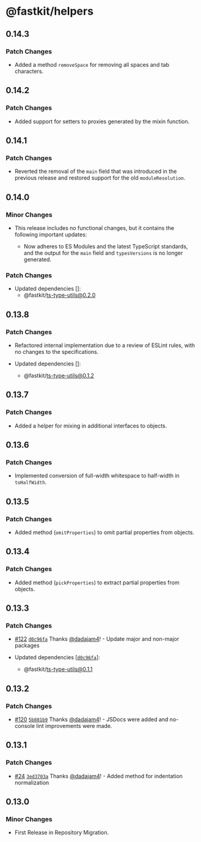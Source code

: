 # @fastkit/helpers

## 0.14.3

### Patch Changes

- Added a method `removeSpace` for removing all spaces and tab characters.

## 0.14.2

### Patch Changes

- Added support for setters to proxies generated by the mixin function.

## 0.14.1

### Patch Changes

- Reverted the removal of the `main` field that was introduced in the previous release and restored support for the old `moduleResolution`.

## 0.14.0

### Minor Changes

- This release includes no functional changes, but it contains the following important updates:

  - Now adheres to ES Modules and the latest TypeScript standards, and the output for the `main` field and `typesVersions` is no longer generated.

### Patch Changes

- Updated dependencies []:
  - @fastkit/ts-type-utils@0.2.0

## 0.13.8

### Patch Changes

- Refactored internal implementation due to a review of ESLint rules, with no changes to the specifications.

- Updated dependencies []:
  - @fastkit/ts-type-utils@0.1.2

## 0.13.7

### Patch Changes

- Added a helper for mixing in additional interfaces to objects.

## 0.13.6

### Patch Changes

- Implemented conversion of full-width whitespace to half-width in `toHalfWidth`.

## 0.13.5

### Patch Changes

- Added method (`omitProperties`) to omit partial properties from objects.

## 0.13.4

### Patch Changes

- Added method (`pickProperties`) to extract partial properties from objects.

## 0.13.3

### Patch Changes

- [#122](https://github.com/dadajam4/fastkit/pull/122) [`d0c96fa`](https://github.com/dadajam4/fastkit/commit/d0c96faf96b6c91bcb8bc0b1ca9d22fc8ede303e) Thanks [@dadajam4](https://github.com/dadajam4)! - Update major and non-major packages

- Updated dependencies [[`d0c96fa`](https://github.com/dadajam4/fastkit/commit/d0c96faf96b6c91bcb8bc0b1ca9d22fc8ede303e)]:
  - @fastkit/ts-type-utils@0.1.1

## 0.13.2

### Patch Changes

- [#120](https://github.com/dadajam4/fastkit/pull/120) [`5b881b9`](https://github.com/dadajam4/fastkit/commit/5b881b94ce1852c12cc3c8f6954564d5235cba4d) Thanks [@dadajam4](https://github.com/dadajam4)! - JSDocs were added and no-console lint improvements were made.

## 0.13.1

### Patch Changes

- [#24](https://github.com/dadajam4/fastkit/pull/24) [`3ed3703a`](https://github.com/dadajam4/fastkit/commit/3ed3703aa9092bf47caed6ec192ef4d5a7621d34) Thanks [@dadajam4](https://github.com/dadajam4)! - Added method for indentation normalization

## 0.13.0

### Minor Changes

- First Release in Repository Migration.
